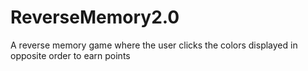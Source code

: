 # ReverseMemory2.0
A reverse memory game where the user clicks the colors displayed in opposite order to earn points
